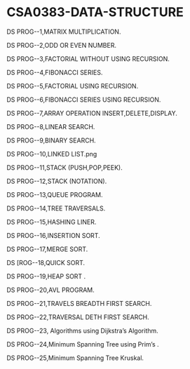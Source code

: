 # CSA0383-DATA-STRUCTURE

DS PROG--1,MATRIX MULTIPLICATION.

DS PROG--2,ODD OR EVEN NUMBER.

DS PROG--3,FACTORIAL WITHOUT USING RECURSION.

DS PROG--4,FIBONACCI SERIES.

DS PROG--5,FACTORIAL USING RECURSION.

DS PROG--6,FIBONACCI SERIES USING RECURSION.

DS PROG--7,ARRAY OPERATION INSERT,DELETE,DISPLAY.

DS PROG--8,LINEAR SEARCH.

DS PROG--9,BINARY SEARCH.

DS PROG--10,LINKED LIST.png

DS PROG--11,STACK (PUSH,POP,PEEK).

DS PROG--12,STACK (NOTATION).

DS PROG--13,QUEUE PROGRAM.

DS PROG--14,TREE TRAVERSALS.

DS PROG--15,HASHING LINER.

DS PROG--16,INSERTION SORT.

DS PROG--17,MERGE SORT.

DS [ROG--18,QUICK SORT.

DS PROG--19,HEAP SORT .

DS PROG--20,AVL PROGRAM.

DS PROG--21,TRAVELS BREADTH FIRST SEARCH.

DS PROG--22,TRAVERSAL DETH FIRST SEARCH.

DS PROG--23, Algorithms using Dijkstra’s Algorithm.

DS PROG--24,Minimum Spanning Tree using Prim’s .

DS PROG--25,Minimum Spanning Tree Kruskal.














